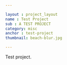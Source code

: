 ```yaml
---

layout : project_layout
name : Test Project
sub : A TEST PROJECT
category: misc
anchor : test-project
thumbnail: beach-blur.jpg

---
```


Test project.
